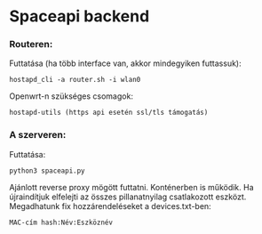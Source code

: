 # Spaceapi backend

### Routeren:

Futtatása (ha több interface van, akkor mindegyiken futtassuk):
```
hostapd_cli -a router.sh -i wlan0
```

Openwrt-n szükséges csomagok:
```
hostapd-utils (https api esetén ssl/tls támogatás)
```

### A szerveren:

Futtatása:
```
python3 spaceapi.py
```

Ajánlott reverse proxy mögött futtatni. Konténerben is működik.
Ha újraindítjuk elfelejti az összes pillanatnyilag csatlakozott eszközt.
Megadhatunk fix hozzárendeléseket a devices.txt-ben:
```
MAC-cím hash:Név:Eszköznév
```
